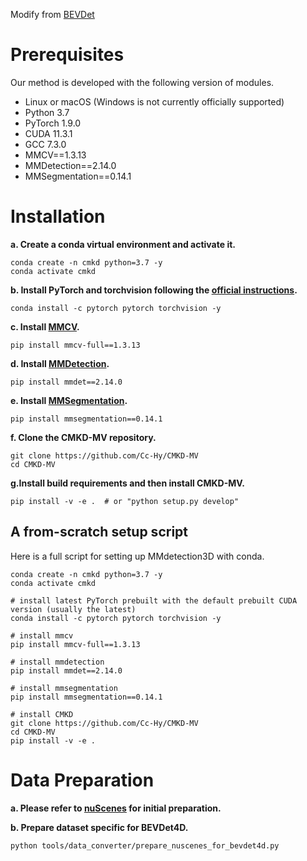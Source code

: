 Modify from [BEVDet](https://github.com/HuangJunJie2017/BEVDet)

# Prerequisites
Our method is developed with the following version of modules.
- Linux or macOS (Windows is not currently officially supported)
- Python 3.7
- PyTorch 1.9.0
- CUDA 11.3.1 
- GCC 7.3.0
- MMCV==1.3.13
- MMDetection==2.14.0
- MMSegmentation==0.14.1


# Installation

**a. Create a conda virtual environment and activate it.**

```shell
conda create -n cmkd python=3.7 -y
conda activate cmkd
```

**b. Install PyTorch and torchvision following the [official instructions](https://pytorch.org/).**

```shell
conda install -c pytorch pytorch torchvision -y
```

**c. Install [MMCV](https://mmcv.readthedocs.io/en/latest/).**
```shell
pip install mmcv-full==1.3.13
```

**d. Install [MMDetection](https://github.com/open-mmlab/mmdetection).**

```shell
pip install mmdet==2.14.0
```

**e. Install [MMSegmentation](https://github.com/open-mmlab/mmsegmentation).**

```shell
pip install mmsegmentation==0.14.1
```


**f. Clone the CMKD-MV repository.**

```shell
git clone https://github.com/Cc-Hy/CMKD-MV
cd CMKD-MV
```

**g.Install build requirements and then install CMKD-MV.**

```shell
pip install -v -e .  # or "python setup.py develop"
```


## A from-scratch setup script

Here is a full script for setting up MMdetection3D with conda.

```shell
conda create -n cmkd python=3.7 -y
conda activate cmkd

# install latest PyTorch prebuilt with the default prebuilt CUDA version (usually the latest)
conda install -c pytorch pytorch torchvision -y

# install mmcv
pip install mmcv-full==1.3.13

# install mmdetection
pip install mmdet==2.14.0

# install mmsegmentation
pip install mmsegmentation==0.14.1

# install CMKD
git clone https://github.com/Cc-Hy/CMKD-MV
cd CMKD-MV
pip install -v -e .
```

# Data Preparation

**a. Please refer to [nuScenes](docs/datasets/nuscenes_det.md) for initial preparation.**

**b. Prepare dataset specific for BEVDet4D.**
```shell
python tools/data_converter/prepare_nuscenes_for_bevdet4d.py
```
